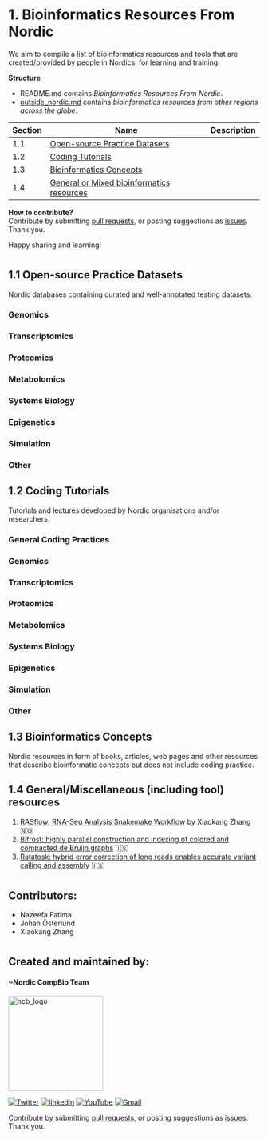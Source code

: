 # 1. Bioinformatics Resources From Nordic

We aim to compile a list of bioinformatics resources and tools that are created/provided by people in Nordics, for learning and training.

**Structure**
- README.md contains _Bioinformatics Resources From Nordic_.
- [outside_nordic.md](https://github.com/NordicCompBio/Bioinformatics-Resources/blob/main/outside_nordic.md) contains _bioinformatics resources from other regions across the globe_.

|Section|Name|Description|
|-------|-----|-----------|
|1.1|[Open-source Practice Datasets](https://github.com/NordicCompBio/Bioinformatics-Resources/blob/main/README.md#11-open-source-practice-datasets)|   |
|1.2|[Coding Tutorials](https://github.com/NordicCompBio/Bioinformatics-Resources/blob/main/README.md#12-coding-tutorials)|
|1.3|[Bioinformatics Concepts](https://github.com/NordicCompBio/Bioinformatics-Resources/blob/main/README.md#13-bioinformatics-concepts)|
|1.4|[General or Mixed bioinformatics resources](https://github.com/NordicCompBio/Bioinformatics-Resources/blob/main/README.md#14)|

**How to contribute?** <br>
Contribute by submitting [pull requests](https://github.com/NordicCompBio/Bioinformatics-Resources/pulls), or posting suggestions as [issues](https://github.com/NordicCompBio/Bioinformatics-Resources/issues). Thank you.

Happy sharing and learning!

#

## 1.1 Open-source Practice Datasets
Nordic databases containing curated and well-annotated testing datasets.

### Genomics

### Transcriptomics

### Proteomics

### Metabolomics

### Systems Biology

### Epigenetics

### Simulation

### Other

## 1.2 Coding Tutorials
Tutorials and lectures developed by Nordic organisations and/or researchers. 

### General Coding Practices

### Genomics

### Transcriptomics

### Proteomics

### Metabolomics

### Systems Biology

### Epigenetics

### Simulation

### Other

## 1.3 Bioinformatics Concepts
Nordic resources in form of books, articles, web pages and other resources that describe bioinformatic concepts but does not include coding practice.

<!-- Add here -->

## 1.4 General/Miscellaneous (including tool) resources
1. [RASflow: RNA-Seq Analysis Snakemake Workflow](https://github.com/zhxiaokang/RASflow) by Xiaokang Zhang :norway:
2. [Bifrost: highly parallel construction and indexing of colored and compacted de Bruijn graphs](https://github.com/pmelsted/bifrost) :iceland:
3. [Ratatosk: hybrid error correction of long reads enables accurate variant calling and assembly](https://github.com/DecodeGenetics/Ratatosk) :iceland:

#

## Contributors:
- Nazeefa Fatima
- Johan Österlund
- Xiaokang Zhang

#

## Created and maintained by:

#### ~Nordic CompBio Team
<img width="190" alt="ncb_logo" src="https://user-images.githubusercontent.com/6730853/139441283-ae67512d-d219-4f4f-ba12-8b0c408c71e5.png">
<p align="left">
  <a href="https://twitter.com/NordicCompBio"><img src="https://img.icons8.com/color/50/000000/twitter-squared.png" alt="Twitter"/></a>
  <a href="https://www.linkedin.com/company/nordic-compbio/"><img src="https://img.icons8.com/color/50/000000/linkedin.png" alt="linkedin"/></a>
  <a href="https://www.youtube.com/channel/UCy94PIIziV318QL1bF7Z8TA"><img src="https://img.icons8.com/color/50/000000/youtube.png" alt="YouTube"/></a>
  <a href="mailto:nordic.compbio@gmail.com"><img src="https://img.icons8.com/color/50/000000/gmail.png" alt="Gmail"/></a>
</p>

Contribute by submitting [pull requests](https://github.com/NordicCompBio/Bioinformatics-Resources/pulls), or posting suggestions as [issues](https://github.com/NordicCompBio/Bioinformatics-Resources/issues). Thank you.
